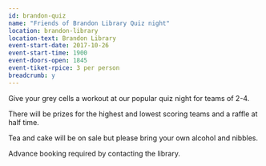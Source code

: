 ```yaml
---
id: brandon-quiz
name: "Friends of Brandon Library Quiz night"
location: brandon-library
location-text: Brandon Library
event-start-date: 2017-10-26
event-start-time: 1900
event-doors-open: 1845
event-tiket-rpice: 3 per person
breadcrumb: y
---
```


Give your grey cells a workout at our popular quiz night for teams of 2-4.

There will be prizes for the highest and lowest scoring teams and a raffle at half time.

Tea and cake will be on sale but please bring your own alcohol and nibbles.

Advance booking required by contacting the library.
